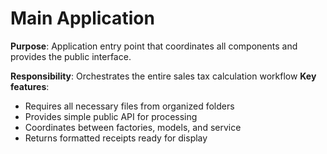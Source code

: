 # Main Application

**Purpose**: Application entry point that coordinates all components and provides the public interface.

**Responsibility**: Orchestrates the entire sales tax calculation workflow
**Key features**:
- Requires all necessary files from organized folders
- Provides simple public API for processing
- Coordinates between factories, models, and service
- Returns formatted receipts ready for display

